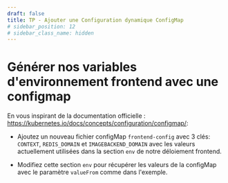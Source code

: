 ```yaml
---
draft: false
title: TP - Ajouter une Configuration dynamique ConfigMap
# sidebar_position: 12
# sidebar_class_name: hidden
---
```



# Générer nos variables d'environnement frontend avec une configmap

En vous inspirant de la documentation officielle : https://kubernetes.io/docs/concepts/configuration/configmap/:

- Ajoutez un nouveau fichier configMap `frontend-config` avec 3 clés: `CONTEXT`, `REDIS_DOMAIN` et `IMAGEBACKEND_DOMAIN` avec les valeurs actuellement utilisées dans la section `env` de notre déloiement frontend.

- Modifiez cette section `env` pour récupérer les valeurs de la configMap avec le paramètre `valueFrom` comme dans l'exemple.